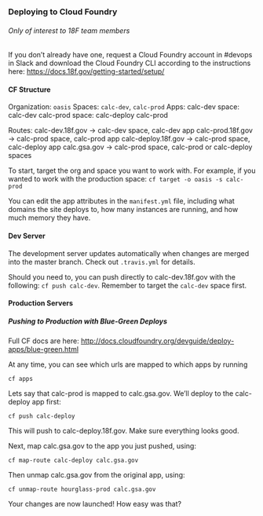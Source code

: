 ### Deploying to Cloud Foundry
###### Only of interest to 18F team members
If you don’t already have one, request a Cloud Foundry account in #devops in Slack and download the Cloud Foundry CLI according to the instructions here:
https://docs.18f.gov/getting-started/setup/

#### CF Structure
Organization: `oasis`
Spaces: `calc-dev`, `calc-prod`
Apps:
  calc-dev space:
    calc-dev
  calc-prod space:
    calc-deploy
    calc-prod
    
Routes:
  calc-dev.18f.gov -> calc-dev space, calc-dev app
  calc-prod.18f.gov -> calc-prod space, calc-prod app
  calc-deploy.18f.gov -> calc-prod space, calc-deploy app
  calc.gsa.gov -> calc-prod space, calc-prod or calc-deploy spaces
  
To start, target the org and space you want to work with. For example, if you wanted to work with the production space:
`cf target -o oasis -s calc-prod`

You can edit the app attributes in the `manifest.yml` file, including what domains the site deploys to, how many instances are running, and how much memory they have. 

#### Dev Server
The development server updates automatically when changes are merged into the master branch. Check out `.travis.yml` for details.

Should you need to, you can push directly to calc-dev.18f.gov with the following:
`cf push calc-dev`.
Remember to target the `calc-dev` space first.

#### Production Servers
##### Pushing to Production with Blue-Green Deploys

Full CF docs are here: http://docs.cloudfoundry.org/devguide/deploy-apps/blue-green.html

At any time, you can see which urls are mapped to which apps by running

`cf apps`

Lets say that calc-prod is mapped to calc.gsa.gov. We’ll deploy to the calc-deploy app first: 

`cf push calc-deploy`

This will push to calc-deploy.18f.gov. Make sure everything looks good.

Next, map calc.gsa.gov to the app you just pushed, using:

`cf map-route calc-deploy calc.gsa.gov`

Then unmap calc.gsa.gov from the original app, using: 

`cf unmap-route hourglass-prod calc.gsa.gov`

Your changes are now launched! How easy was that?





